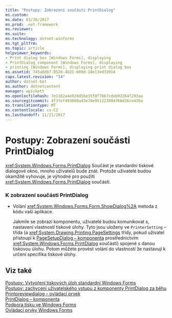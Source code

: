 ```yaml
---
title: "Postupy: Zobrazení součásti PrintDialog"
ms.custom: 
ms.date: 03/30/2017
ms.prod: .net-framework
ms.reviewer: 
ms.suite: 
ms.technology: dotnet-winforms
ms.tgt_pltfrm: 
ms.topic: article
helpviewer_keywords:
- Print dialog box [Windows Forms], displaying
- PrintDialog component [Windows Forms], displaying
- printing [Windows Forms], displaying print dialog box
ms.assetid: 745a8db7-0526-4b21-b09d-18e13ed32014
caps.latest.revision: "14"
author: dotnet-bot
ms.author: dotnetcontent
manager: wpickett
ms.openlocfilehash: 7e1162a4e926d5be35f8f7bb7cdeb92264f293aa
ms.sourcegitcommit: 4f3fef493080a43e70e951223894768d36ce430a
ms.translationtype: MT
ms.contentlocale: cs-CZ
ms.lasthandoff: 11/21/2017
---
```

# <a name="how-to-display-the-printdialog-component"></a>Postupy: Zobrazení součásti PrintDialog
<xref:System.Windows.Forms.PrintDialog> Součást je standardní tiskové dialogové okno, mnoho uživatelů bude znát. Protože uživatelé budou okamžitě vyhovuje, je výhodné pro použití <xref:System.Windows.Forms.PrintDialog> součásti.  
  
### <a name="to-display-the-printdialog-component"></a>K zobrazení součásti PrintDialog  
  
-   Volání <xref:System.Windows.Forms.Form.ShowDialog%2A> metoda z kódu vaší aplikace.  
  
     Jakmile se zobrazí komponentu, uživatelé budou komunikovat s, nastavení vlastností tiskové úlohy. Tyto jsou uloženy ve <!--zz <xref:System.Drawing.Printing.PrinterSetting>--> `PrinterSetting` – třída (a <xref:System.Drawing.Printing.PageSettings> třídy, pokud uživatel přistoupí k [PageSetupDialog – komponenta](../../../../docs/framework/winforms/controls/pagesetupdialog-component-windows-forms.md) prostřednictvím <xref:System.Windows.Forms.PrintDialog> součásti) spojené s danou tiskovou úlohu. Potom můžete provést volání do vlastností že nastavují k určení specifika tiskové úlohy.  
  
## <a name="see-also"></a>Viz také  
 [Postupy: Vytvoření tiskových úloh standardní Windows Forms](../../../../docs/framework/winforms/advanced/how-to-create-standard-windows-forms-print-jobs.md)  
 [Postupy: zachycení uživatelského vstupu z komponenty PrintDialog za běhu](../../../../docs/framework/winforms/advanced/how-to-capture-user-input-from-a-printdialog-at-run-time.md)  
 [Printpreviewdialog – ovládací prvek](../../../../docs/framework/winforms/controls/printpreviewdialog-control-windows-forms.md)  
 [PrintDialog – komponenta](../../../../docs/framework/winforms/controls/printdialog-component-windows-forms.md)  
 [Podpora tisku ve Windows Forms](../../../../docs/framework/winforms/advanced/windows-forms-print-support.md)  
 [Ovládací prvky Windows Forms](../../../../docs/framework/winforms/controls/index.md)
